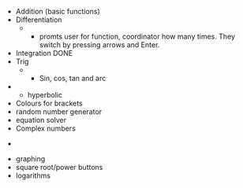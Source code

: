 
- Addition (basic functions)
- Differentiation 
  - - promts user for function, coordinator how many times. They switch by pressing arrows and Enter.
- Integration DONE 
- Trig 
  - - Sin, cos, tan and arc 
 - - hyperbolic 
- Colours for brackets
- random number generator 
- equation solver 
- Complex numbers 
*
- graphing
- square root/power buttons
- logarithms
